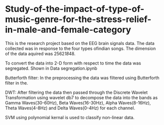 # Study-of-the-impact-of-type-of-music-genre-for-the-stress-relief-in-male-and-female-category
This is the research project based on the EEG brain signals data. The data collected was in response to the four types ofindian songs. The dimension of the data aquired was 2562*18*48. 

To convert the data into 2-D form with respect to time the data was segregated. Shown in Data segregation.ipynb

Butterforth filter:  In the preprocessing the data was filtered using Butterforth filter in the.

DWT:  After filtering the data then passed through the Discrete Wavelet Transformation using wavelet db7 to decompose the data into the bands as Gamma Waves(30-60Hz), Beta Waves(16-30Hz), Alpha Waves(8-16Hz), Theta Waves(4-8Hz) and Delta Waves(0-4Hz) for each channel. 

SVM using polynomial kernal is used to classify non-linear data.
